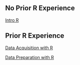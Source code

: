 ## No Prior R Experience

[Intro R](https://github.com/adicu/ccc-r-prog/blob/master/Intro%20to%20R.ipynb)

## Prior R Experience

[Data Acquisition with R](https://github.com/lesley2958/R-data-acquisition/blob/master/Data%20Acquisition%20with%20R.ipynb)

[Data Preparation with R](https://github.com/lesley2958/data-prep-with-R)
